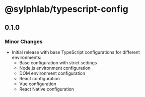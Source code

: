 # @sylphlab/typescript-config

## 0.1.0

### Minor Changes

- Initial release with base TypeScript configurations for different environments:
  - Base configuration with strict settings
  - Node.js environment configuration
  - DOM environment configuration
  - React configuration
  - Vue configuration
  - React Native configuration